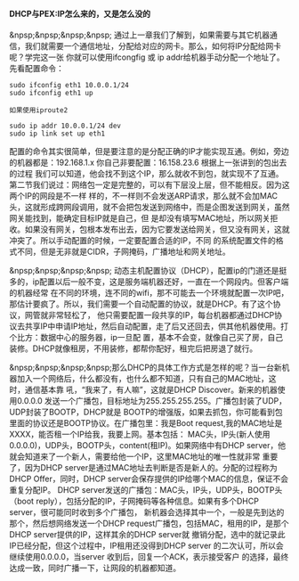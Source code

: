 #### DHCP与PEX:IP怎么来的，又是怎么没的

&npsp;&npsp;&npsp;&npsp; 通过上一章我们了解到，如果需要与其它机器通信，我们就需要一个通信地址，分配给对应的网卡。那么，如何将IP分配给网卡呢？学完这一张
你就可以使用ifcongfig 或 ip addr给机器手动分配一个地址了。先看配置命令：
```
sudo ifconfig eth1 10.0.0.1/24
sudo ifconfig eth1 up

如果使用iproute2

sudo ip addr 10.0.0.1/24 dev
sudo ip link set up eth1

```

配置的命令其实很简单，但是要注意的是分配正确的IP才能实现互通。例如，旁边的机器都是：192.168.1.x 你自己非要配置：16.158.23.6 根据上一张讲到的包出去的过程
我们可以知道，他会找不到这个IP，那么就收不到包，就实现不了互通。第二节我们说过：网络包一定是完整的，可以有下层没上层，但不能相反。因为这两个IP的网段是不一样
样的，不一样则不会发送ARP请求，那么就不会加MAC头，这就形成跨网段调用，就不会把包发送到网络中，而是企图发送到网关，虽然网关能找到，能确定目标IP就是自己，但
是却没有填写MAC地址，所以网关拒收。如果没有网关，包根本发布出去，因为它要发送给网关，但又没有网关，这就冲突了。所以手动配置的时候，一定要配置合适的IP，不同
的系统配置文件的格式不同，但是无非就是CIDR，子网掩码，广播地址和网关地址。

&npsp;&npsp;&npsp;&npsp; 动态主机配置协议（DHCP），配置ip的门道还是挺多的，ip配置以后一般不变，这是服务端机器还好，一直在一个网段内。但客户端的机器经常
在不同的环境，连不同的wifi，那不可能去一个环境就配置一次IP吧，那估计要疯了。所以，我们需要一个自动配置的协议，就是DHCP。有了这个协议，网管就非常轻松了，
他只需要配置一段共享的IP，每台机器都通过DHCP协议去共享IP中申请IP地址，然后自动配置，走了后又还回去，供其他机器使用。打个比方：数据中心的服务器，ip一旦配
置，基本不会变，就像自己买了房，自己装修。DHCP就像租房，不用装修，都帮你配好，租完后把房退了就行。

&npsp;&npsp;&npsp;&npsp;那么DHCP的具体工作方式是怎样的呢？当一台新机器加入一个网络后，什么都没有，也什么都不知道，只有自己的MAC地址，这时，通信基本靠
吼，“我来了，有人嘛”，这就是DHCP Discover。新来的机器使用0.0.0.0 发送一个广播包，目标地址为255.255.255.255。广播包封装了UDP，UDP封装了BOOTP，DHCP就是
BOOTP的增强版，如果去抓包，你可能看到包里面的协议还是BOOTP协议。在广播包里：我是Boot request,我的MAC地址是XXXX，能否租一个IP给我，我要上网。基本包括：
MAC头，IP头(新人使用0.0.0.0)，UDP头，BOOTP头，content(租IP)。如果网络中有DHCP server，他就会知道来了一个新人，需要给他一个IP，这里MAC地址的唯一性就非常
重要了，因为DHCP server是通过MAC地址去判断是否是新人的。分配的过程称为DHCP Offer，同时，DHCP server会保存提供的IP给哪个MAC的信息，保证不会重复分配IP。
DHCP server发送的广播包：MAC头，IP头，UDP头，BOOTP头（boot reply），包括分配的IP，子网掩码等各种信息。如果有多个DHCP server，很可能同时收到多个广播包，
新机器会选择其中一个，一般是先到达的那个，然后想网络发送一个DHCP request广播包，包括MAC，租用的IP，是那个DHCP server提供的IP，这样其余的DHCP server就
撤销分配，选中的就记录此IP已经分配，但这个过程中，IP租用还没得到DHCP server 的二次认可，所以会继续使用0.0.0.0，当server 收到后，回复一个ACK，表示接受客户
的选择，最终达成一致，同时广播一下，让网段的机器都知道。
